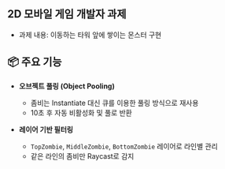 ## 2D 모바일 게임 개발자 과제

- 과제 내용: 이동하는 타워 앞에 쌓이는 몬스터 구현

## 📦 주요 기능

- **오브젝트 풀링 (Object Pooling)**

  - 좀비는 Instantiate 대신 큐를 이용한 풀링 방식으로 재사용
  - 10초 후 자동 비활성화 및 풀로 반환

- **레이어 기반 필터링**
  - `TopZombie`, `MiddleZombie`, `BottomZombie` 레이어로 라인별 관리
  - 같은 라인의 좀비만 Raycast로 감지
